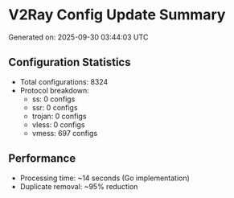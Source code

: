 # V2Ray Config Update Summary
Generated on: 2025-09-30 03:44:03 UTC

## Configuration Statistics
- Total configurations: 8324
- Protocol breakdown:
  - ss: 0 configs
  - ssr: 0 configs
  - trojan: 0 configs
  - vless: 0 configs
  - vmess: 697 configs

## Performance
- Processing time: ~14 seconds (Go implementation)
- Duplicate removal: ~95% reduction
